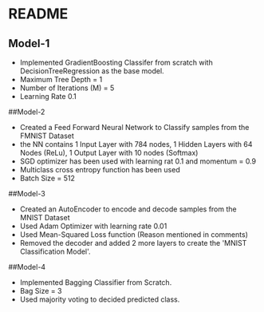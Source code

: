 # **README**
## Model-1

* Implemented GradientBoosting Classifer from scratch with DecisionTreeRegression as the base model.
* Maximum Tree Depth = 1
* Number of Iterations (M) = 5
* Learning Rate 0.1

##Model-2

* Created a Feed Forward Neural Network to Classify samples from the FMNIST Dataset
* the NN contains 1 Input Layer with 784 nodes, 1 Hidden Layers with 64 Nodes (ReLu), 1 Output Layer with 10 nodes (Softmax)
* SGD optimizer has been used with learning rat 0.1 and momentum = 0.9
* Multiclass cross entropy function has been used
* Batch Size = 512

##Model-3

* Created an AutoEncoder to encode and decode samples from the MNIST Dataset
* Used Adam Optimizer with learning rate 0.01
* Used Mean-Squared Loss function (Reason mentioned in comments)
* Removed the decoder and added 2 more layers to create the 'MNIST Classification Model'.

##Model-4

* Implemented Bagging Classifier from Scratch.
* Bag Size = 3
* Used majority voting to decided predicted class.
